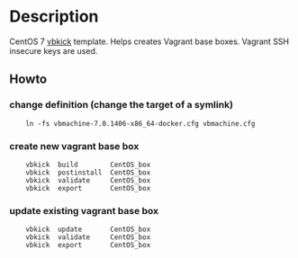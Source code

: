 # Description

CentOS 7 [vbkick](https://github.com/wilas/vbkick) template. Helps creates Vagrant base boxes. Vagrant SSH insecure keys are used.

## Howto

### change definition (change the target of a symlink)
```
    ln -fs vbmachine-7.0.1406-x86_64-docker.cfg vbmachine.cfg
```

### create new vagrant base box
```
    vbkick  build        CentOS_box
    vbkick  postinstall  CentOS_box
    vbkick  validate     CentOS_box
    vbkick  export       CentOS_box
```

### update existing vagrant base box
```
    vbkick  update       CentOS_box
    vbkick  validate     CentOS_box
    vbkick  export       CentOS_box
```
